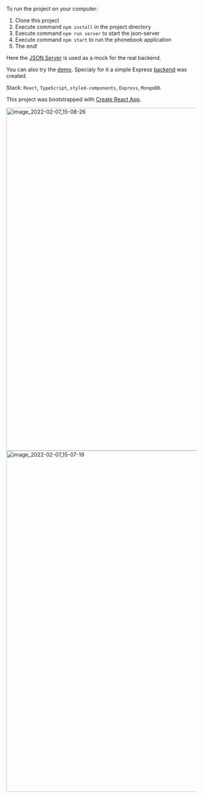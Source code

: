 To run the project on your computer:

1. Clone this project
2. Execute command `npm install` in the project directory
3. Execute command `npm run server` to start the json-server
4. Execute command `npm start` to run the phonebook application
5. The end!

Here the [JSON Server](https://github.com/typicode/json-server) is used as a mock for the real backend.

You can also try the [demo](https://stark-falls-73619.herokuapp.com/). Specialy for it a simple Express [backend](https://github.com/galaxxyz/helsinki-fullstack-course-part3) was created. 

Stack: ```React```, ```TypeScript```, ```styled-components```, ```Express```, ```MongoDB```.

This project was bootstrapped with [Create React App](https://github.com/facebook/create-react-app).

<img width="908" alt="image_2022-02-07_15-08-26" src="https://user-images.githubusercontent.com/92258556/152795183-358193f5-bd41-4854-96f6-6883187fec88.png">

<img width="904" alt="image_2022-02-07_15-07-19" src="https://user-images.githubusercontent.com/92258556/152795189-9486f7d6-13ef-4e51-9c85-7b2209762a49.png">
